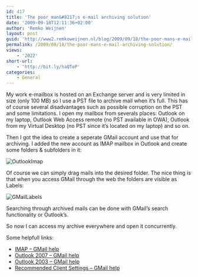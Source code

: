 ```yaml
---
id: 417
title: 'The poor man&#8217;s e-mail archiving solution'
date: '2009-09-18T12:11:36+02:00'
author: 'Remko Weijnen'
layout: post
guid: 'http://www2.remkoweijnen.nl/blog/2009/09/18/the-poor-mans-e-mail-archiving-solution/'
permalink: /2009/09/18/the-poor-mans-e-mail-archiving-solution/
views:
    - '2022'
short-url:
    - 'http://bit.ly/haQToP'
categories:
    - General
---
```


My work e-mailbox is hosted on an Exchange server and is very limited in size (only 100 MB) so I use a PST file to archive mail when it’s full. This has of course several disadvantages such as possible corruption on the PST and some limitations. I open my mailbox from severals places: Outlook on my laptop, Outlook Web Access remote (no PST available in OWA), Outlook from my Virtual Desktop (no PST since it’s located on my laptop) and so on.

Then I got the idea to create a seperate GMail account and use that for archiving. I added the new account as IMAP mailbox in Outlook and create some folders &amp; subfolders in it:

![OutlookImap](http://192.168.40.25:8081/wp-content/uploads/2009/09/outlookimap.png)

Of course we can simply drag mails into the desired folder. The nice thing is that when you access GMail through the web the folders are visible as Labels:

![GMailLabels](http://192.168.40.25:8081/wp-content/uploads/2009/09/gmaillabels.png)

Searching through archived mails can be done with GMail’s search functionality or Outlook’s.

So now I can access my archive everywhere and open it concurrently.

Some helpfull links:

- [IMAP – GMail help](https://mail.google.com/support/bin/topic.py?hl=en&topic=12806)
- [Outlook 2007 – GMail help](https://mail.google.com/support/bin/answer.py?hl=en&answer=77689)
- [Outlook 2003 – GMail help](https://mail.google.com/support/bin/answer.py?hl=en&answer=77661)
- [Recommended Client Settings – GMail help](https://mail.google.com/support/bin/answer.py?answer=78892)